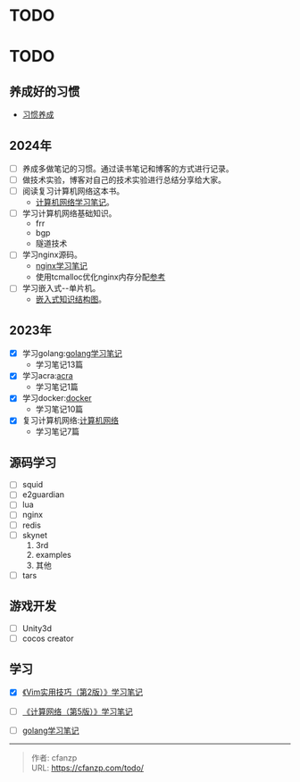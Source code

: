 # TODO


# TODO
## 养成好的习惯
  - [习惯养成](/habbit.md)

## 2024年
- [ ] 养成多做笔记的习惯。通过读书笔记和博客的方式进行记录。
- [ ] 做技术实验，博客对自己的技术实验进行总结分享给大家。
- [ ] 阅读复习计算机网络这本书。
  - [计算机网络学习笔记](/book/network-5)。
- [ ] 学习计算机网络基础知识。
  - frr
  - bgp
  - 隧道技术
- [ ] 学习nginx源码。
  - [nginx学习笔记](/categories/nginx)
  - 使用tcmalloc优化nginx内存分配[参考](https://blog.csdn.net/qq_34556414/article/details/106959700)
- [ ] 学习嵌入式--单片机。
  - [嵌入式知识结构图](/main-embedded)。

## 2023年
- [x] 学习golang:[golang学习笔记](/categories/golang)
  - 学习笔记13篇
- [x] 学习acra:[acra](/acra)
  - 学习笔记1篇
- [x] 学习docker:[docker](/categories/docker)
  - 学习笔记10篇
- [x] 复习计算机网络:[计算机网络](/network)
  - 学习笔记7篇

## 源码学习
- [ ] squid
- [ ] e2guardian
- [ ] lua
- [ ] nginx
- [ ] redis
- [ ] skynet
  1. 3rd
  2. examples
  3. 其他
- [ ] tars

## 游戏开发
- [ ] Unity3d
- [ ] cocos creator

## 学习
- [x] [《Vim实用技巧（第2版）》学习笔记](/book/vim/)
- [ ] [《计算网络（第5版）》学习笔记](/book/network-5)
- [ ] [golang学习笔记](/book/golang)



---

> 作者: cfanzp  
> URL: https://cfanzp.com/todo/  

